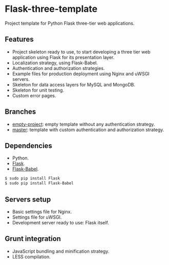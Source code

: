 # Flask-three-template
Project template for Python Flask three-tier web applications.

## Features
* Project skeleton ready to use, to start developing a three tier web application using Flask for its presentation layer.
* Localization strategy, using Flask-Babel.
* Authentication and authorization strategies.
* Example files for production deployment using Nginx and uWSGI servers.
* Skeleton for data access layers for MySQL and MongoDB.
* Skeleton for unit testing.
* Custom error pages.

## Branches
* [empty-project](https://github.com/RobertoPrevato/flask-three-template/tree/empty-project): empty template without any authentication strategy.
* [master](https://github.com/RobertoPrevato/flask-three-template/tree/master): template with custom authentication and authorization strategy.

## Dependencies
* Python.
* [Flask](http://flask.pocoo.org/).
* [Flask-Babel](https://pythonhosted.org/Flask-Babel/).
```bash
$ sudo pip install Flask
$ sudo pip install Flask-Babel
```

## Servers setup
* Basic settings file for Nginx.
* Settings file for uWSGI.
* Development server ready to use: Flask itself.

## Grunt integration
* JavaScript bundling and minification strategy.
* LESS compilation.